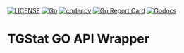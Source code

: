 [![LICENSE](https://img.shields.io/badge/license-MIT-orange.svg)](LICENSE)
[![Go](https://github.com/helios-ag/tgstat-go/actions/workflows/go.yml/badge.svg)](https://github.com/helios-ag/tgstat-go/actions/workflows/go.yml)
[![codecov](https://codecov.io/gh/helios-ag/sberbank-acquiring-go/branch/master/graph/badge.svg)](https://codecov.io/gh/helios-ag/tgstat-go)
[![Go Report Card](https://goreportcard.com/badge/github.com/helios-ag/tgstat-go)](https://goreportcard.com/report/github.com/helios-ag/tgstat-go)
[![Godocs](https://img.shields.io/badge/golang-documentation-blue.svg)](https://godoc.org/github.com/helios-ag/tgstat-go)

# TGStat GO API Wrapper

